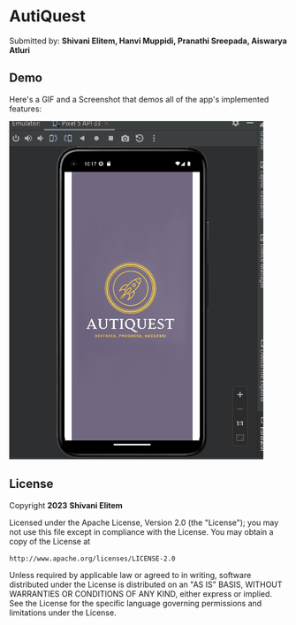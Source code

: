 # AutiQuest
<!-- (This is a comment) INSTRUCTIONS: Go through this page and fill out any **bolded** entries with their correct values.-->

Submitted by: **Shivani Elitem, Hanvi Muppidi, Pranathi Sreepada, Aiswarya Atluri**
## Demo

Here's a GIF and a Screenshot that demos all of the app's implemented features:

<img src='https://github.com/ShivaniElitem/AutiQuest/blob/master/AutiQuest.gif?raw=true' title='Video Demo' width='' alt='Video Demo' /> 


## License

Copyright **2023** **Shivani Elitem**

Licensed under the Apache License, Version 2.0 (the "License");
you may not use this file except in compliance with the License.
You may obtain a copy of the License at

    http://www.apache.org/licenses/LICENSE-2.0

Unless required by applicable law or agreed to in writing, software
distributed under the License is distributed on an "AS IS" BASIS,
WITHOUT WARRANTIES OR CONDITIONS OF ANY KIND, either express or implied.
See the License for the specific language governing permissions and
limitations under the License.
